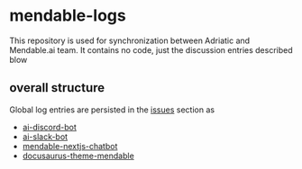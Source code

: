 # mendable-logs
This repository is used for synchronization between Adriatic and Mendable.ai team. It contains no code, just the discussion entries described blow

## overall structure

Global log entries are persisted in the [issues](https://github.com/adriatic/mendable-logs/issues) section as

- [ai-discord-bot](https://github.com/adriatic/mendable-logs/issues/1)
- [ai-slack-bot ](https://github.com/adriatic/mendable-logs/issues/5)
- [mendable-nextjs-chatbot](https://github.com/adriatic/mendable-logs/issues/3)
- [docusaurus-theme-mendable](https://github.com/adriatic/mendable-logs/issues/4)
